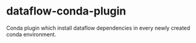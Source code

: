 # dataflow-conda-plugin
Conda plugin which install dataflow dependencies in every newly created conda environment.
